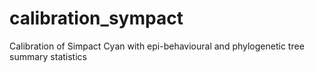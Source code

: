 # calibration_sympact
Calibration of Simpact Cyan with epi-behavioural and phylogenetic tree summary statistics
